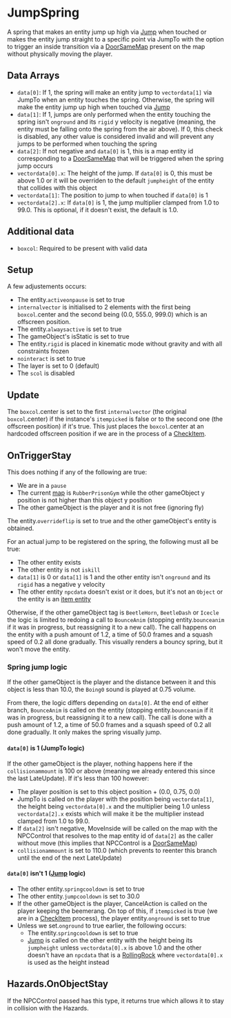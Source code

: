 # JumpSpring
A spring that makes an entity jump up high via [Jump](../../EntityControl/EntityControl%20Methods.md#jump) when touched or makes the entity jump straight to a specific point via JumpTo with the option to trigger an inside transition via a [DoorSameMap](DoorSameMap.md) present on the map without physically moving the player.

## Data Arrays
- `data[0]`: If 1, the spring will make an entity jump to `vectordata[1]` via JumpTo when an entity touches the spring. Otherwise, the spring will make the entity jump up high when touched via [Jump](../../EntityControl/EntityControl%20Methods.md#jump) 
- `data[1]`: If 1, jumps are only performed when the entity touching the spring isn't `onground` and its `rigid` y velocity is negative (meaning, the entity must be falling onto the spring from the air above). If 0, this check is disabled, any other value is considered invalid and will prevent any jumps to be performed when touching the spring
- `data[2]`: If not negative and `data[0]` is 1, this is a map entity id corresponding to a [DoorSameMap](DoorSameMap.md) that will be triggered when the spring jump occurs
- `vectordata[0].x`: The height of the jump. If `data[0]` is 0, this must be above 1.0 or it will be overriden to the default `jumpheight` of the entity that collides with this object
- `vectordata[1]`: The position to jump to when touched if `data[0]` is 1
- `vectordata[2].x`: If `data[0]` is 1, the jump multiplier clamped from 1.0 to 99.0. This is optional, if it doesn't exist, the default is 1.0.

## Additional data
- `boxcol`: Required to be present with valid data

## Setup
A few adjustements occurs:

- The entity.`activeonpause` is set to true
- `internalvector` is initialised to 2 elements with the first being `boxcol`.center and the second being (0.0, 555.0, 999.0) which is an offscreen position.
- The entity.`alwaysactive` is set to true
- The gameObject's isStatic is set to true
- The entity.`rigid` is placed in kinematic mode without gravity and with all constraints frozen
- `nointeract` is set to true
- The layer is set to 0 (default)
- The `scol` is disabled

## Update
The `boxcol`.center is set to the first `internalvector` (the original `boxcol`.center) if the instance's `itempicked` is false or to the second one (the offscreen position) if it's true. This just places the `boxcol`.center at an hardcoded offscreen position if we are in the process of a [CheckItem](Item.md#checkitem).

## OnTriggerStay
This does nothing if any of the following are true:

- We are in a `pause`
- The current [map](../../../Enums%20and%20IDs/Maps.md) is `RubberPrisonGym` while the other gameObject y position is not higher than this object y position
- The other gameObject is the player and it is not free (ignoring fly)

The entity.`overrideflip` is set to true and the other gameObject's entity is obtained.

For an actual jump to be registered on the spring, the following must all be true:

- The other entity exists 
- The other entity is not `iskill`
- `data[1]` is 0 or `data[1]` is 1 and the other entity isn't `onground` and its `rigid` has a negative y velocity
- The other entity `npcdata` doesn't exist or it does, but it's not an `Object` or the entity is an [item entity](../../EntityControl/Item%20entity.md)

Otherwise, if the other gameObject tag is `BeetleHorn`, `BeetleDash` or `Icecle` the logic is limited to redoing a call to `BounceAnim` (stopping entity.`bounceanim` if it was in progress, but reassigning it to a new call). The call happens on the entity with a push amount of 1.2, a time of 50.0 frames and a squash speed of 0.2 all done gradually. This visually renders a bouncy spring, but it won't move the entity.

### Spring jump logic
If the other gameObject is the player and the distance between it and this object is less than 10.0, the `Boing0` sound is played at 0.75 volume.

From there, the logic differs depending on `data[0]`. At the end of either branch, `BounceAnim` is called on the entity (stopping entity.`bounceanim` if it was in progress, but reassigning it to a new call). The call is done with a push amount of 1.2, a time of 50.0 frames and a squash speed of 0.2 all done gradually. It only makes the spring visually jump.

#### `data[0]` is 1 (JumpTo logic)
If the other gameObject is the player, nothing happens here if the `collisionammount` is 100 or above (meaning we already entered this since the last LateUpdate). If it's less than 100 however:

- The player position is set to this object position + (0.0, 0.75, 0.0)
- JumpTo is called on the player with the position being `vectordata[1]`, the height being `vectordata[0].x` and the multiplier being 1.0 unless `vectordata[2].x` exists which will make it be the multiplier instead clamped from 1.0 to 99.0.
- If `data[2]` isn't negative, MoveInside will be called on the map with the NPCControl that resolves to the map entity id of `data[2]` as the caller without move (this implies that NPCControl is a [DoorSameMap](DoorSameMap.md))
- `collisionammount` is set to 110.0 (which prevents to reenter this branch until the end of the next LateUpdate)

#### `data[0]` isn't 1 ([Jump](../../EntityControl/EntityControl%20Methods.md#jump) logic)
- The other entity.`springcooldown` is set to true
- The other entity.`jumpcooldown` is set to 30.0
- If the other gameObject is the player, CancelAction is called on the player keeping the beemerang. On top of this, if `itempicked` is true (we are in a [CheckItem](Item.md#checkitem) process), the player entity.`onground` is set to true
- Unless we set.`onground` to true earlier, the following occurs:
    - The entity.`springcooldown` is set to true
    - [Jump](../../EntityControl/EntityControl%20Methods.md#jump) is called on the other entity with the height being its `jumpheight` unless `vectordata[0].x` is above 1.0 and the other doesn't have an `npcdata` that is a [RollingRock](RollingRock.md) where `vectordata[0].x` is used as the height instead

## Hazards.OnObjectStay
If the NPCControl passed has this type, it returns true which allows it to stay in collision with the Hazards.